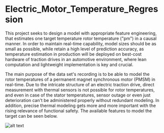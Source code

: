 # Electric_Motor_Temperature_Regression

This project seeks to design a model with appropriate feature engineering, that estimates one target temperature rotor temperature ("pm") in a causal manner. In order to maintain real-time capability, model sizes should be as small as possible, while retain a high level of prediction accuracy, as temperature estimation in production will be deployed on best-cost hardware of traction drives in an automotive environment, where lean computation and lightweight implementation is key and crucial.

The main purpose of the data set's recording is to be able to model the rotor temperatures of a permanent magnet synchronous motor (PMSM) in real-time. Due to the intricate structure of an electric traction drive, direct measurement with thermal sensors is not possible for rotor temperatures, and even in case of the stator temperatures, sensor outage or even just deterioration can't be administered properly without redundant modeling. In addition, precise thermal modeling gets more and more important with the rising relevance of functional safety. The available features to model the target can be seen below.

![alt text](https://github.com/aber0016/Rotor_Temperature_Regression/blob/main/hist.png?raw=true)
